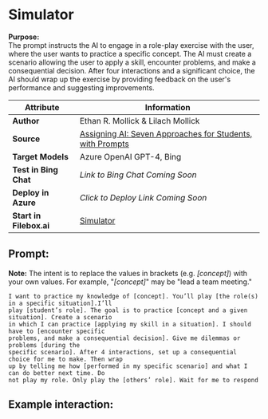# Simulator
**Purpose:**   
The prompt instructs the AI to engage in a role-play exercise with the user, where the user wants to practice a specific concept. The AI must create a scenario allowing the user to apply a skill, encounter problems, and make a consequential decision. After four interactions and a significant choice, the AI should wrap up the exercise by providing feedback on the user's performance and suggesting improvements.  

| **Attribute** | **Information**       |
|---------------------|-----------------------|
| **Author** | Ethan R. Mollick & Lilach Mollick |
| **Source** | [Assigning AI: Seven Approaches for Students, with Prompts](https://papers.ssrn.com/sol3/papers.cfm?abstract_id=4475995) |
| **Target Models** | Azure OpenAI GPT-4, Bing |
| **Test in Bing Chat** | *Link to Bing Chat Coming Soon* |
| **Deploy in Azure** | *Click to Deploy Link Coming Soon* |
| **Start in Filebox.ai** | [Simulator](https://filebox.ai/filebox-ai/prompts-for-edu/students/simulator) |


## Prompt:

**Note:** The intent is to replace the values in brackets (e.g. *\[concept\]*) with your own values. For example, "*\[concept\]*" may be "lead a team meeting."

```
I want to practice my knowledge of [concept]. You’ll play [the role(s) in a specific situation].I’ll 
play [student’s role]. The goal is to practice [concept and a given situation]. Create a scenario 
in which I can practice [applying my skill in a situation]. I should have to [encounter specific 
problems, and make a consequential decision]. Give me dilemmas or problems [during the 
specific scenario]. After 4 interactions, set up a consequential choice for me to make. Then wrap 
up by telling me how [performed in my specific scenario] and what I can do better next time. Do 
not play my role. Only play the [others’ role]. Wait for me to respond
```

## Example interaction: